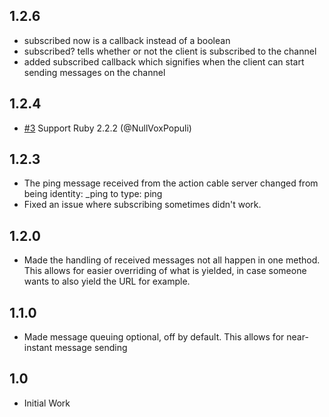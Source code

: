 ## 1.2.6
* subscribed now is a callback instead of a boolean
* subscribed? tells whether or not the client is subscribed to the channel
* added subscribed callback which signifies when the client can start sending messages on the channel

## 1.2.4
* [#3](https://github.com/NullVoxPopuli/action_cable_client/pull/3) Support Ruby 2.2.2 (@NullVoxPopuli)

## 1.2.3
* The ping message received from the action cable server changed from being identity: _ping to type: ping
* Fixed an issue where subscribing sometimes didn't work.

## 1.2.0
* Made the handling of received messages not all happen in one method. This allows for easier overriding of what is yielded, in case someone wants to also yield the URL for example.

## 1.1.0
* Made message queuing optional, off by default. This allows for near-instant message sending

## 1.0
* Initial Work
